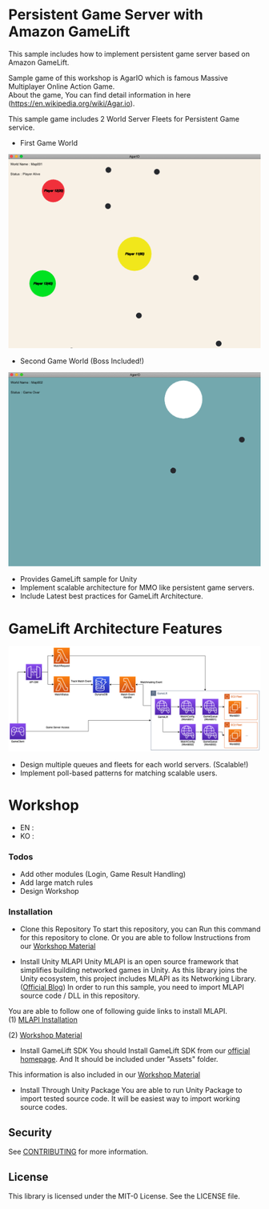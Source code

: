 
# Persistent Game Server with Amazon GameLift

This sample includes how to implement persistent game server based on Amazon GameLift.

Sample game of this workshop is AgarIO which is famous Massive Multiplayer Online Action Game.     
About the game, You can find detail information in here (https://en.wikipedia.org/wiki/Agar.io).

This sample game includes 2 World Server Fleets for Persistent Game service.

* First Game World

![Game Client1](./demo-1.png)

* Second Game World (Boss Included!)

![Game Client2](./demo-2.png)

  - Provides GameLift sample for Unity
  - Implement scalable architecture for MMO like persistent game servers.
  - Include Latest best practices for GameLift Architecture.

# GameLift Architecture Features

![Architecture](./architecture.png)

  - Design multiple queues and fleets for each world servers. (Scalable!)
  - Implement poll-based patterns for matching scalable users.

# Workshop
 - EN : 
 - KO : 

### Todos
 - Add other modules (Login, Game Result Handling)
 - Add large match rules
 - Design Workshop

### Installation

 - Clone this Repository 
 To start this repository, you can Run this command for this repository to clone.
 Or you are able to follow Instructions from our [Workshop Material]()

 - Install Unity MLAPI
 Unity MLAPI is an open source framework that simplifies building networked games in Unity.
 As this library joins the Unity ecosystem, this project includes MLAPI as its Networking Library. ([Official Blog](https://blogs.unity3d.com/2020/12/03/accelerating-unitys-new-gameobjects-multiplayer-networking-framework/?_ga=2.256478095.584731899.1613809160-1332364721.1600864695))
 In order to run this sample, you need to import MLAPI source code / DLL in this repository.

 You are able to follow one of following guide links to install MLAPI.     
 (1) [MLAPI Installation](https://github.com/Unity-Technologies/com.unity.multiplayer.mlapi/blob/master/docs/_docs/getting-started/installation.md)

 (2) [Workshop Material]()
 
 - Install GameLift SDK
 You should Install GameLift SDK from our [official homepage](https://aws.amazon.com/gamelift/getting-started/?nc1=h_ls).
 And It should be included under "Assets" folder.    

 This information is also included in our [Workshop Material]()

 - Install Through Unity Package
 You are able to run Unity Package to import tested source code. It will be easiest way to import working source codes.

## Security

See [CONTRIBUTING](CONTRIBUTING.md#security-issue-notifications) for more information.

## License

This library is licensed under the MIT-0 License. See the LICENSE file.

